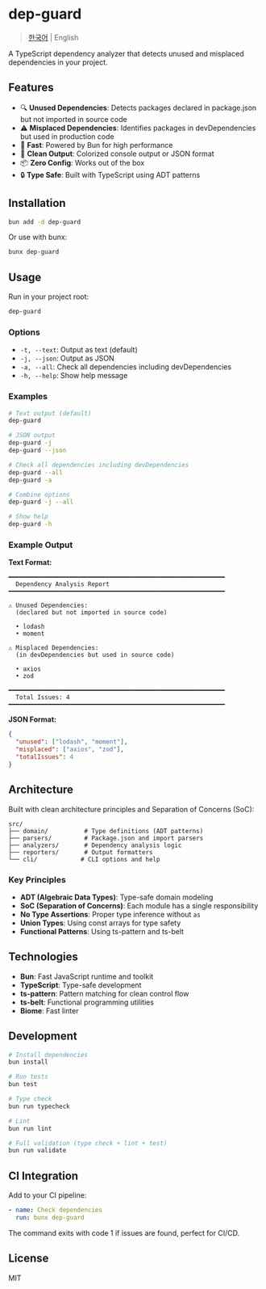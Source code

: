 # dep-guard

> [한국어](./README.ko.md) | English

A TypeScript dependency analyzer that detects unused and misplaced dependencies in your project.

## Features

- 🔍 **Unused Dependencies**: Detects packages declared in package.json but not imported in source code
- ⚠️ **Misplaced Dependencies**: Identifies packages in devDependencies but used in production code
- 🚀 **Fast**: Powered by Bun for high performance
- 🎨 **Clean Output**: Colorized console output or JSON format
- 📦 **Zero Config**: Works out of the box
- 🔒 **Type Safe**: Built with TypeScript using ADT patterns

## Installation

```bash
bun add -d dep-guard
```

Or use with bunx:

```bash
bunx dep-guard
```

## Usage

Run in your project root:

```bash
dep-guard
```

### Options

- `-t, --text`: Output as text (default)
- `-j, --json`: Output as JSON
- `-a, --all`: Check all dependencies including devDependencies
- `-h, --help`: Show help message

### Examples

```bash
# Text output (default)
dep-guard

# JSON output
dep-guard -j
dep-guard --json

# Check all dependencies including devDependencies
dep-guard --all
dep-guard -a

# Combine options
dep-guard -j --all

# Show help
dep-guard -h
```

### Example Output

**Text Format:**
```
━━━━━━━━━━━━━━━━━━━━━━━━━━━━━━━━━━━━━━━━━━━━━━━━━━━━━━━━━━━━
  Dependency Analysis Report
━━━━━━━━━━━━━━━━━━━━━━━━━━━━━━━━━━━━━━━━━━━━━━━━━━━━━━━━━━━━

⚠ Unused Dependencies:
  (declared but not imported in source code)

  • lodash
  • moment

⚠ Misplaced Dependencies:
  (in devDependencies but used in source code)

  • axios
  • zod

━━━━━━━━━━━━━━━━━━━━━━━━━━━━━━━━━━━━━━━━━━━━━━━━━━━━━━━━━━━━
  Total Issues: 4
━━━━━━━━━━━━━━━━━━━━━━━━━━━━━━━━━━━━━━━━━━━━━━━━━━━━━━━━━━━━
```

**JSON Format:**
```json
{
  "unused": ["lodash", "moment"],
  "misplaced": ["axios", "zod"],
  "totalIssues": 4
}
```

## Architecture

Built with clean architecture principles and Separation of Concerns (SoC):

```
src/
├── domain/          # Type definitions (ADT patterns)
├── parsers/         # Package.json and import parsers
├── analyzers/       # Dependency analysis logic
├── reporters/       # Output formatters
└── cli/            # CLI options and help
```

### Key Principles

- **ADT (Algebraic Data Types)**: Type-safe domain modeling
- **SoC (Separation of Concerns)**: Each module has a single responsibility
- **No Type Assertions**: Proper type inference without `as`
- **Union Types**: Using const arrays for type safety
- **Functional Patterns**: Using ts-pattern and ts-belt

## Technologies

- **Bun**: Fast JavaScript runtime and toolkit
- **TypeScript**: Type-safe development
- **ts-pattern**: Pattern matching for clean control flow
- **ts-belt**: Functional programming utilities
- **Biome**: Fast linter

## Development

```bash
# Install dependencies
bun install

# Run tests
bun test

# Type check
bun run typecheck

# Lint
bun run lint

# Full validation (type check + lint + test)
bun run validate
```

## CI Integration

Add to your CI pipeline:

```yaml
- name: Check dependencies
  run: bunx dep-guard
```

The command exits with code 1 if issues are found, perfect for CI/CD.

## License

MIT
